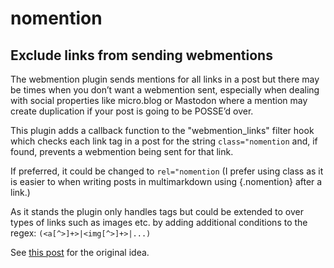 # nomention
## Exclude links from sending webmentions

The webmention plugin sends mentions for all links in a post but there may be times when you don’t want a webmention sent, especially when dealing with social properties like micro.blog or Mastodon where a mention may create duplication if your post is going to be POSSE’d over.

This plugin adds a callback function to the "webmention_links" filter hook which checks each link tag in a post for the string `class="nomention` and, if found, prevents a webmention being sent for that link.

If preferred, it could be changed to `rel="nomention` (I prefer using class as it is easier to when writing posts in multimarkdown using {.nomention} after a link.)

As it stands the plugin only handles <a> tags but could be extended to over types of links such as images etc. by adding additional conditions to the regex: `(<a[^>]+>|<img[^>]+>|...)`
  
See [this post](https://colinwalker.blog/nomention/) for the original idea.
